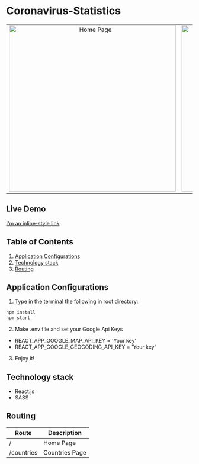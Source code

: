 # Coronavirus-Statistics

<table>
  <tbody>
    <tr>
      <td align="center" valign="middle"> 
        <img width="450px" src="https://res.cloudinary.com/dxxq5xtsy/image/upload/v1585356524/screencapture-coronavirus-spread-statistics-2020-03-28-02_43_44_xldcvm.png" alt="Home Page" />
      </td>
      <td align="center" valign="middle"> 
        <img width="450px" src="https://res.cloudinary.com/dxxq5xtsy/image/upload/v1585356527/screencapture-coronavirus-spread-statistics-2020-03-28-02_44_59_xbdgr4.png" alt="Home Page" />
      </td>
      <td align="center" valign="middle"> 
        <img width="450px" src="https://res.cloudinary.com/dxxq5xtsy/image/upload/v1585356527/screencapture-coronavirus-spread-statistics-2020-03-28-02_45_10_zrm7qd.png" alt="Home Page" />
      </td>
       <td align="center" valign="middle"> 
        <img width="450px" src="https://res.cloudinary.com/dxxq5xtsy/image/upload/v1585356523/screencapture-coronavirus-spread-statistics-countries-2020-03-28-02_42_58_tlfgof.png" alt="Countries Page" />
      </td>
    </tr>
  </tbody>
</table>

## Live Demo
[I'm an inline-style link](https://www.coronavirus-spread-statistics.com/)

## Table of Contents
1. [Application Configurations](https://github.com/Ovardov/Coronavirus-Spread-Statistics#application-configurations)
2. [Technology stack](https://github.com/Ovardov/Coronavirus-Spread-Statistics#technology-stack)
3. [Routing](https://github.com/Ovardov/Coronavirus-Spread-Statistics#routing)

## Application Configurations
1. Type in the terminal the following in root directory:
```bash
npm install
npm start
```
2. Make .env file and set your Google Api Keys
  - REACT_APP_GOOGLE_MAP_API_KEY = 'Your key'
  - REACT_APP_GOOGLE_GEOCODING_API_KEY = 'Your key'

3. Enjoy it!

## Technology stack
- React.js
- SASS

## Routing
Route | Description
------|------------|
/ | Home Page
/countries | Countries Page

